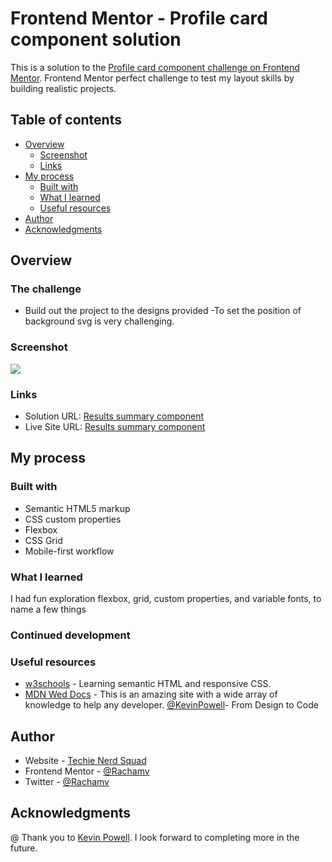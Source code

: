 # Frontend Mentor - Profile card component solution

This is a solution to the [Profile card component challenge on Frontend Mentor](https://www.frontendmentor.io/challenges/profile-card-component-cfArpWshJ). Frontend Mentor perfect challenge to test my layout skills by building realistic projects. 

## Table of contents

- [Overview](#overview)
  - [Screenshot](#screenshot)
  - [Links](#links)
- [My process](#my-process)
  - [Built with](#built-with)
  - [What I learned](#what-i-learned)
  - [Useful resources](#useful-resources)
- [Author](#author)
- [Acknowledgments](#acknowledgments)

## Overview

### The challenge

- Build out the project to the designs provided -To set the position of background svg is very challenging.

### Screenshot

![](./design/desktop-design.png)

### Links

- Solution URL:  [Results summary component](https://github.com/Rachamv/FEM-Results-summary-component)
- Live Site URL: [Results summary component](https://github.com/Rachamv/FEM-Results-summary-component)

## My process

### Built with

- Semantic HTML5 markup
- CSS custom properties
- Flexbox
- CSS Grid
- Mobile-first workflow

### What I learned

I had fun exploration flexbox, grid, custom properties, and variable fonts, to name a few things

### Continued development

### Useful resources
- [w3schools](https://www.w3schools.com) - Learning semantic HTML and responsive CSS.
- [MDN Wed Docs](https://developer.mozilla.org/en-US/) - This is an amazing site with a wide array of knowledge to help any developer.
[@KevinPowell](https://www.youtube.com/@KevinPowell)- From Design to Code

## Author

- Website - [Techie Nerd Squad](https://tnsquad.com/)
- Frontend Mentor - [@Rachamv](https://www.frontendmentor.io/profile/rachamv)
- Twitter - [@Rachamv](https://www.twitter.com/Racham_v)

## Acknowledgments
@
Thank you to [Kevin Powell](https://www.youtube.com/@KevinPowell).
I look forward to completing more in the future.
